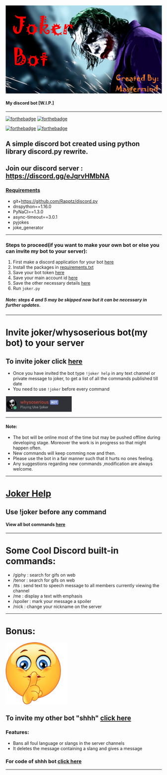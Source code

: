 <!--![](https://cdn.discordapp.com/avatars/768906991820210269/6cb8501b1045c11cc56d5a097579f9f8.webp?size=1024)-->
![](https://github.com/Mastermind-sap/joker/blob/main/screenshots/joker-logo.jpg)
<!--# joker-->
#### My discord bot [W.I.P.]
 ---
 [![forthebadge](https://forthebadge.com/images/badges/made-with-python.svg)](https://www.python.org/)
 [![forthebadge](https://forthebadge.com/images/badges/built-with-swag.svg)](https://github.com/Mastermind-sap/joker)
 
 [![forthebadge](https://forthebadge.com/images/badges/60-percent-of-the-time-works-every-time.svg)](https://github.com/Mastermind-sap/joker)
 [![forthebadge](https://img.shields.io/badge/deploy_to-heroku-997FBC.svg?style=for-the-badge&logo=Heroku)](https://dashboard.heroku.com/apps)
 
## A simple discord bot created using python library discord.py rewrite.

## Join our discord server : https://discord.gg/eJqrvHMbNA

### [Requirements](https://github.com/Mastermind-sap/joker/blob/main/requirements.txt)
- git+https://github.com/Rapptz/discord.py
- dnspython==1.16.0
- PyNaCl==1.3.0
- async-timeout==3.0.1
- pyjokes
- joke_generator

---
### Steps to proceed(if you want to make your own bot or else you can invite my bot to your server):

1. First make a discord application for your bot [here](https://discord.com/developers/applications)
2. Install the packages in [requirements.txt](https://github.com/Mastermind-sap/joker/blob/main/requirements.txt)
3. Save your bot token [here](https://github.com/Mastermind-sap/joker/blob/main/token.txt)
4. Save your main account id [here](https://github.com/Mastermind-sap/joker/blob/main/mainaccid.txt)
5. Save the other necessary details [here](https://github.com/Mastermind-sap/joker/blob/main/info.txt)
6. Run `joker.py` 

##### Note: steps 4 and 5 may be skipped now but it can be necessary in further updates.
---

# Invite joker/whysoserious bot(my bot) to your server
## To invite joker click [here](https://discord.com/api/oauth2/authorize?client_id=768906991820210269&permissions=8&scope=bot)
- Once you have invited the bot type `!joker help` in any text channel or private message to joker, to get a list of all the commands published till date
- You need to use `!joker` before every command

![Joker](https://github.com/Mastermind-sap/joker/blob/main/screenshots/joker1.JPG)

---

#### Note: 
- The bot will be online most of the time but may be pushed offline during developing stage. Moreover the work is in progress so that might happen often.
- New commands will keep comming now and then.
- Please use the bot in a fair manner such that it hurts no ones feeling.
- Any suggestions regarding new commands ,modification are always welcome.

---
# [Joker Help](https://github.com/Mastermind-sap/joker/blob/main/help.md)
## Use !joker before any command

#### View all bot commands [here](https://github.com/Mastermind-sap/joker/blob/main/help.md)

---

# Some Cool Discord built-in commands:

- /giphy : search for gifs on web
- /tenor : search for gifs on web
- /tts : send text to speech message to all members currently viewing the channel
- /me : display a text with emphasis
- /spoiler : mark your message a spoiler
- /nick : change your nickname on the server

---

# Bonus:

<img src="https://github.com/Mastermind-sap/joker/blob/main/screenshots/shhh.jpg" width="200">

## To invite my other bot "shhh" [click here](https://discord.com/oauth2/authorize?client_id=769807215095185458&permissions=8&scope=bot)

### Features:
- Bans all foul language or slangs in the server channels
- It deletes the message containing a slang and gives a message

### For code of shhh bot [click here](https://github.com/Mastermind-sap/discord-bot/tree/main/shhh-discord)

---
